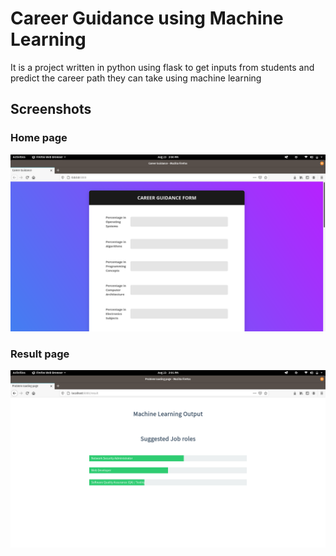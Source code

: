 # Career Guidance using Machine Learning
It is a project written in python using flask to get inputs from students and predict the career path they can take using machine learning

## Screenshots
### Home page
![Home](./screenshots/home.png)
### Result page
![result](./screenshots/result.png)
